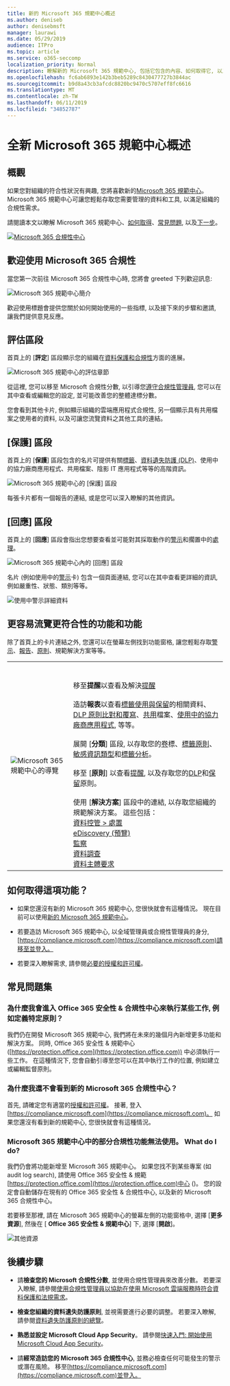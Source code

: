 ```yaml
---
title: 新的 Microsoft 365 規範中心概述
ms.author: deniseb
author: denisebmsft
manager: laurawi
ms.date: 05/29/2019
audience: ITPro
ms.topic: article
ms.service: o365-seccomp
localization_priority: Normal
description: 瞭解新的 Microsoft 365 規範中心, 包括它包含的內容、如何取得它, 以及下一步。
ms.openlocfilehash: fc6ab6893e142b3beb5289c8430477727b3844ac
ms.sourcegitcommit: b9d8a43cb3afcdc8820bc9470c5707eff8fc6616
ms.translationtype: MT
ms.contentlocale: zh-TW
ms.lasthandoff: 06/11/2019
ms.locfileid: "34852787"
---
```

# <a name="overview-of-the-all-new-microsoft-365-compliance-center"></a>全新 Microsoft 365 規範中心概述

## <a name="overview"></a>概觀

如果您對組織的符合性狀況有興趣, 您將喜歡新的[Microsoft 365 規範中心](https://compliance.microsoft.com)。 Microsoft 365 規範中心可讓您輕鬆存取您需要管理的資料和工具, 以滿足組織的合規性需求。 

請閱讀本文以瞭解 Microsoft 365 規範中心、[如何取得](#how-do-i-get-this)、[常見問題](#frequently-asked-questions), 以及[下一步](#next-steps)。

[![Microsoft 365 合規性中心](media/m365-compliance-center.png)](https://compliance.microsoft.com)

## <a name="welcome-to-microsoft-365-compliance"></a>歡迎使用 Microsoft 365 合規性

當您第一次前往 Microsoft 365 合規性中心時, 您將會 greeted 下列歡迎訊息:

![Microsoft 365 規範中心簡介](media/m365-compliancecenter-welcomesteps.png)

歡迎使用標題會提供您關於如何開始使用的一些指標, 以及接下來的步驟和邀請, 讓我們提供意見反應。

## <a name="the-assess-section"></a>評估區段

首頁上的 [**評定**] 區段顯示您的組織在[資料保護和合規性](protect-access-to-data-and-services.md)方面的進展。

![Microsoft 365 規範中心的評估章節](media/m365-compliance-center-assess.png)

從這裡, 您可以移至 Microsoft 合規性分數, 以引導您[遵守合規性管理員](meet-data-protection-and-regulatory-reqs-using-microsoft-cloud.md), 您可以在其中查看或編輯您的設定, 並可能改善您的整體達標分數。

您會看到其他卡片, 例如顯示組織的雲端應用程式合規性, 另一個顯示具有共用檔案之使用者的資料, 以及可讓[](https://docs.microsoft.com/cloud-app-security/)您流覽資料之其他工具的連結。

## <a name="the-protect-section"></a>[保護] 區段

首頁上的 [**保護**] 區段包含的名片可提供有關[標籤](labels.md)、[資料遺失防護 (DLP)](data-loss-prevention-policies.md)、使用中的協力廠商應用程式、共用檔案、陰影 IT 應用程式等等的高階資訊。 

![Microsoft 365 規範中心的 [保護] 區段](media/m365-compliance-center-protect.png)

每張卡片都有一個報告的連結, 或是您可以深入瞭解的其他資訊。

## <a name="the-respond-section"></a>[回應] 區段

首頁上的 [**回應**] 區段會指出您想要查看並可能對其採取動作的[警示](alerts.md)和擱置中的[處理](disposition-reviews.md)。

![Microsoft 365 規範中心內的 [回應] 區段](media/m365-compliance-center-respond.png)

名片 (例如使用中的[警示](alerts.md)卡) 包含一個頁面連結, 您可以在其中查看更詳細的資訊, 例如嚴重性、狀態、類別等等。

![使用中警示詳細資料](media/m365-compliance-center-alerts-details.png) 

## <a name="easy-navigation-to-more-compliance-features-and-capabilities"></a>更容易流覽更符合性的功能和功能

除了首頁上的卡片連結之外, 您還可以在螢幕左側找到功能窗格, 讓您輕鬆存取[警示](alerts.md)、[報告](reports-in-security-and-compliance.md)、[原則](alert-policies.md)、規範解決方案等等。 

|  |  |
|---------|---------|
|![Microsoft 365 規範中心的導覽](media/m365-compliance-center-leftnav.png)  |<br/><br/> 移至**提醒**以查看及解決[提醒](alerts.md)<br/><br/>造訪**報表**以查看[標籤使用與保留](sensitivity-labels.md)的相關資料、 [DLP 原則比對和覆寫](view-the-dlp-reports.md)、[共用](https://docs.microsoft.com/cloud-app-security/file-filters)檔案、[使用中的協力廠商應用程式](https://docs.microsoft.com/cloud-app-security/discovered-apps), 等等。<br/><br/>展開 [**分類**] 區段, 以存取您的[卷](labels.md)標、[標籤原則](sensitivity-labels.md#what-label-policies-can-do)、[敏感資訊類型](what-the-sensitive-information-types-look-for.md)和[標籤分析](view-label-activity-for-documents.md)。<br/><br/>移至 [**原則**] 以查看[提醒](alerts.md), 以及存取您的[DLP](data-loss-prevention-policies.md)和[保留](retention-policies.md)原則。<br/><br/> 使用 [**解決方案**] 區段中的連結, 以存取您組織的規範解決方案。 這些包括： <br/>[資料控管 > 處置](disposition-reviews.md)<br/>[eDiscovery (預覽)](compliance20/overview-ediscovery-20.md)<br/>[監察](supervision-policies.md)<br/>[資料調查](datainvestigations/overview-data-investigations.md)<br/>[資料主體要求](manage-gdpr-data-subject-requests-with-the-dsr-case-tool.md)        |


## <a name="how-do-i-get-this"></a>如何取得這項功能？

- 如果您還沒有新的 Microsoft 365 規範中心, 您很快就會有這種情況。 現在目前可以使用[新的 Microsoft 365 規範中心](microsoft-security-and-compliance.md#microsoft-365-compliance-center)。

- 若要造訪 Microsoft 365 規範中心, 以全域管理員或合規性管理員的身分, [https://compliance.microsoft.com](https://compliance.microsoft.com)請移至並登入。 

- 若要深入瞭解需求, 請參閱[必要的授權和許可權](microsoft-security-and-compliance.md#required-licenses-and-permissions)。

## <a name="frequently-asked-questions"></a>常見問題集

### <a name="why-am-i-taken-to-the-office-365-security--compliance-center-to-perform-some-tasks-such-as-defining-certain-policies"></a>為什麼我會進入 Office 365 安全性 & 合規性中心來執行某些工作, 例如定義特定原則？

我們仍在開發 Microsoft 365 規範中心, 我們將在未來的幾個月內新增更多功能和解決方案。 同時, Office 365 安全性 & 規範中心 ([https://protection.office.com](https://protection.office.com)) 中必須執行一些工作。 在這種情況下, 您會自動引導至您可以在其中執行工作的位置, 例如建立或編輯監督原則。

### <a name="why-dont-i-see-the-new-microsoft-365-compliance-center-yet"></a>為什麼我還不會看到新的 Microsoft 365 合規性中心？

首先, 請確定您有適當的[授權和許可權](microsoft-security-and-compliance.md#required-licenses-and-permissions)。 接著, 登入[https://compliance.microsoft.com](https://compliance.microsoft.com)。 如果您還沒有看到新的規範中心, 您很快就會有這種情況。

### <a name="some-of-my-compliance-features-are-not-available-in-the-microsoft-365-compliance-center-what-do-i-do"></a>Microsoft 365 規範中心中的部分合規性功能無法使用。 What do I do?

我們仍會將功能新增至 Microsoft 365 規範中心。 如果您找不到某些專案 (如 audit log search), 請使用 Office 365 安全性 & 規範[https://protection.office.com](https://protection.office.com)中心 ()。 您的設定會自動儲存在現有的 Office 365 安全性 & 合規性中心, 以及新的 Microsoft 365 合規性中心。

若要移至那裡, 請在 Microsoft 365 規範中心的螢幕左側的功能窗格中, 選擇 [**更多資源**], 然後在 [ **Office 365 安全性 & 規範中心**] 下, 選擇 [**開啟**]。

![其他資源](media/MoreResourcesShowAll.png)


## <a name="next-steps"></a>後續步驟

- 請**檢查您的 Microsoft 合規性分數**, 並使用合規性管理員來改善分數。 若要深入瞭解, 請參閱[使用合規性管理員以協助在使用 Microsoft 雲端服務時符合資料保護和法規需求](meet-data-protection-and-regulatory-reqs-using-microsoft-cloud.md)。

- **檢查您組織的資料遺失防護原則**, 並視需要進行必要的調整。 若要深入瞭解, 請參閱[資料遺失防護原則的總覽](data-loss-prevention-policies.md)。 

- **熟悉並設定 Microsoft Cloud App Security**。 請參閱[快速入門: 開始使用 Microsoft Cloud App Security](https://docs.microsoft.com/cloud-app-security/getting-started-with-cloud-app-security)。  

- 請**經常造訪您的 Microsoft 365 合規性中心**, 並務必檢查任何可能發生的警示或潛在風險。 移至[https://compliance.microsoft.com](https://compliance.microsoft.com)並登入。